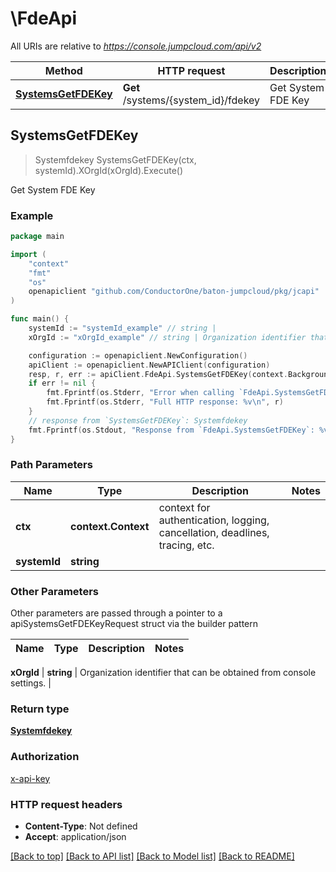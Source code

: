 # \FdeApi

All URIs are relative to *https://console.jumpcloud.com/api/v2*

Method | HTTP request | Description
------------- | ------------- | -------------
[**SystemsGetFDEKey**](FdeApi.md#SystemsGetFDEKey) | **Get** /systems/{system_id}/fdekey | Get System FDE Key



## SystemsGetFDEKey

> Systemfdekey SystemsGetFDEKey(ctx, systemId).XOrgId(xOrgId).Execute()

Get System FDE Key



### Example

```go
package main

import (
    "context"
    "fmt"
    "os"
    openapiclient "github.com/ConductorOne/baton-jumpcloud/pkg/jcapi"
)

func main() {
    systemId := "systemId_example" // string | 
    xOrgId := "xOrgId_example" // string | Organization identifier that can be obtained from console settings. (optional)

    configuration := openapiclient.NewConfiguration()
    apiClient := openapiclient.NewAPIClient(configuration)
    resp, r, err := apiClient.FdeApi.SystemsGetFDEKey(context.Background(), systemId).XOrgId(xOrgId).Execute()
    if err != nil {
        fmt.Fprintf(os.Stderr, "Error when calling `FdeApi.SystemsGetFDEKey``: %v\n", err)
        fmt.Fprintf(os.Stderr, "Full HTTP response: %v\n", r)
    }
    // response from `SystemsGetFDEKey`: Systemfdekey
    fmt.Fprintf(os.Stdout, "Response from `FdeApi.SystemsGetFDEKey`: %v\n", resp)
}
```

### Path Parameters


Name | Type | Description  | Notes
------------- | ------------- | ------------- | -------------
**ctx** | **context.Context** | context for authentication, logging, cancellation, deadlines, tracing, etc.
**systemId** | **string** |  | 

### Other Parameters

Other parameters are passed through a pointer to a apiSystemsGetFDEKeyRequest struct via the builder pattern


Name | Type | Description  | Notes
------------- | ------------- | ------------- | -------------

 **xOrgId** | **string** | Organization identifier that can be obtained from console settings. | 

### Return type

[**Systemfdekey**](Systemfdekey.md)

### Authorization

[x-api-key](../README.md#x-api-key)

### HTTP request headers

- **Content-Type**: Not defined
- **Accept**: application/json

[[Back to top]](#) [[Back to API list]](../README.md#documentation-for-api-endpoints)
[[Back to Model list]](../README.md#documentation-for-models)
[[Back to README]](../README.md)

